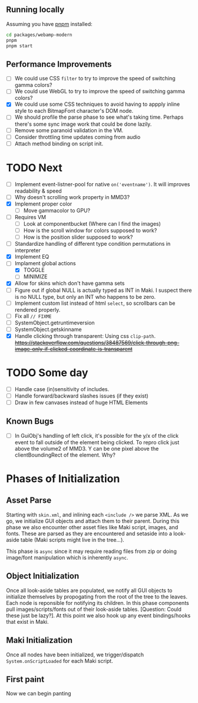 ## Running locally

Assuming you have [pnpm](https://pnpm.io/) installed:

```bash
cd packages/webamp-modern
pnpm
pnpm start
```

## Performance Improvements

- [ ] We could use CSS `filter` to try to improve the speed of switching gamma colors?
- [ ] We could use WebGL to try to improve the speed of switching gamma colors?
- [x] We could use some CSS techniques to avoid having to appply inline style to each BitmapFont character's DOM node.
- [ ] We should profile the parse phase to see what's taking time. Perhaps there's some sync image work that could be done lazily.
- [ ] Remove some paranoid validation in the VM.
- [ ] Consider throttling time updates coming from audio
- [ ] Attach method binding on script init.

# TODO Next

- [ ] Implement event-listner-pool for native `on('eventname')`. It will improves readability & speed
- [ ] Why doesn't scrolling work property in MMD3?
- [x] Implement proper color
    - [ ] Move gammacolor to GPU?
- [ ] Requires VM
    - [ ] Look at componentbucket (Where can I find the images)
    - [ ] How is the scroll window for colors supposed to work?
    - [ ] How is the position slider supposed to work?
- [ ] Standardize handling of different type condition permutations in interpreter
- [x] Implement EQ
- [ ] Implament global actions
    - [x] TOGGLE
    - [ ] MINIMIZE
- [x] Allow for skins which don't have gamma sets
- [ ] Figure out if global NULL is actually typed as INT in Maki. I suspect there is no NULL type, but only an INT who happens to be zero.
- [ ] Implement custom list instead of html `select`, so scrollbars can be rendered properly.
- [ ] Fix all `// FIXME`
- [ ] SystemObject.getruntimeversion
- [ ] SystemObject.getskinname
- [x] Handle clicking through transparent: Using css `clip-path`. ~~https://stackoverflow.com/questions/38487569/click-through-png-image-only-if-clicked-coordinate-is-transparent~~

# TODO Some day

- [ ] Handle case (in)sensitivity of includes.
- [ ] Handle forward/backward slashes issues (if they exist)
- [ ] Draw in few canvases instead of huge HTML Elements

## Known Bugs

- [ ] In GuiObj's handling of left click, it's possible for the y/x of the click event to fall outside of the element being clicked. To repro click just above the volume2 of MMD3. Y can be one pixel above the clientBoundingRect of the element. Why?

# Phases of Initialization

## Asset Parse

Starting with `skin.xml`, and inlining each `<include />` we parse XML. As we go, we initialize GUI objects and attach them to their parent. During this phase we also encounter other asset files like Maki script, images, and fonts. These are parsed as they are encountered and setaside into a look-aside table (Maki scripts might live in the tree...).

This phase is `async` since it may require reading files from zip or doing image/font manipulation which is inherently `async`.

## Object Initialization

Once all look-aside tables are populated, we notify all GUI objects to initialize themselves by propogating from the root of the tree to the leaves. Each node is reponsible for notifying its children. In this phase components pull images/scripts/fonts out of their look-aside tables. [Question: Could these just be lazy?]. At this point we also hook up any event bindings/hooks that exist in Maki.

## Maki Initialization

Once all nodes have been initialized, we trigger/dispatch `System.onScriptLoaded` for each Maki script.

## First paint

Now we can begin panting 
